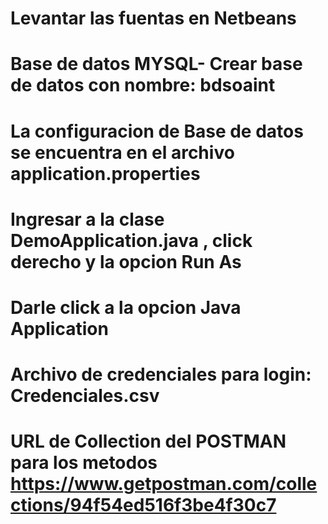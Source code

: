 # Levantar las fuentas en Netbeans
# Base de datos MYSQL- Crear base de datos con nombre:  bdsoaint
# La configuracion de Base de datos se encuentra en el archivo application.properties
# Ingresar a la clase DemoApplication.java , click derecho y la opcion Run As
# Darle click a la opcion Java Application
# Archivo de credenciales para login: Credenciales.csv
# URL de Collection del POSTMAN para los metodos https://www.getpostman.com/collections/94f54ed516f3be4f30c7
